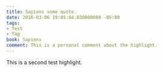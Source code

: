 ```yaml
---
title: Sapiens some quote.
date: 2016-03-06 19:05:04.838000000 -05:00
tags:
- Test
- Tag
book: Sapiens
comment: This is a personal comment about the highlight.
---
```


This is a second test highlight.
